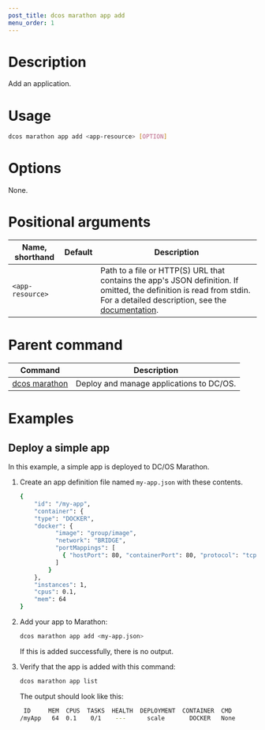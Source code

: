 ```yaml
---
post_title: dcos marathon app add
menu_order: 1
---
```


# Description
Add an application.

# Usage

```bash
dcos marathon app add <app-resource> [OPTION]
```

# Options

None.

# Positional arguments

| Name, shorthand | Default | Description |
|---------|-------------|-------------|
| `<app-resource>`   |             |  Path to a file or HTTP(S) URL that contains the app's JSON definition. If omitted, the definition is read from stdin. For a detailed description, see the [documentation](/docs/1.9/deploying-services/marathon-api/). |

# Parent command

| Command | Description |
|---------|-------------|
| [dcos marathon](/docs/1.9/cli/command-reference/dcos-marathon/) | Deploy and manage applications to DC/OS. |

# Examples

## Deploy a simple app

In this example, a simple app is deployed to DC/OS Marathon.

1.  Create an app definition file named `my-app.json` with these contents.

    ```bash
    {
        "id": "/my-app",
        "container": {
        "type": "DOCKER",
        "docker": {
              "image": "group/image",
              "network": "BRIDGE",
              "portMappings": [
                { "hostPort": 80, "containerPort": 80, "protocol": "tcp"}
              ]
            }
        },
        "instances": 1,
        "cpus": 0.1,
        "mem": 64
    }
    ```
    
1.  Add your app to Marathon:

    ```bash
    dcos marathon app add <my-app.json>
    ```
    
    If this is added successfully, there is no output.
    
1.  Verify that the app is added with this command:

    ```bash
    dcos marathon app list
    ```
    
    The output should look like this:
    
    ```bash
     ID     MEM  CPUS  TASKS  HEALTH  DEPLOYMENT  CONTAINER  CMD
    /myApp   64  0.1    0/1    ---      scale       DOCKER   None
    ```